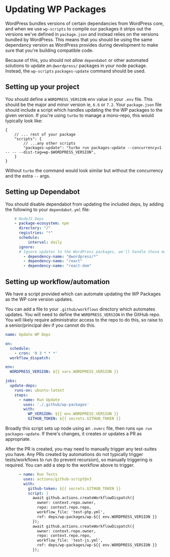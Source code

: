 # Updating WP Packages

WordPress bundles versions of certain dependancies from WordPress core, and when we use `wp-scripts` to compile our packages it strips out the versions we've defined in `package.json` and instead relies on the versions bundled by WordPress. This means that you should be using the same dependancy version as WordPress provides during development to make sure that you're building compatible code. 

Because of this, you should not allow `dependabot` or other automated solutions to update an `@wordpress/` packages in your node package. Instead, the `wp-scripts` `packages-update` command should be used. 

## Setting up your project

You should define a `WORDPRESS_VERSION` env value in your `.env` file. This should be the major and minor version ie, `6.6` or `7.2`. 
Your `package.json` file should include a script which handles updating the the WP packages to the given version. If you're using
`turbo` to manage a mono-repo, this would typically look like: 
```jsonc package.json
{
    // ... rest of your package
    "scripts": {
        // ...any other scripts
        "packages-update": "turbo run packages-update --concurrency=1 -- -- --dist-tag=wp-$WORDPRESS_VERSION",
    }
}
```

Without `turbo` the command would look similar but without the concurrency and the extra `--` args. 

## Setting up Dependabot

You should disable dependabot from updating the included deps, by adding the following to your `dependabot.yml` file: 
```yml
    # NodeJS Deps
    - package-ecosystem: npm
      directory: "/"
      registries: "*"
      schedule:
          interval: daily
      ignore:
      # Ignore updates to the WordPress packages, we'll handle those manually.
        - dependency-name: "@wordpress/*"
        - dependency-name: "react"
        - dependency-name: "react-dom"
```

## Setting up workflow/automation

We have a script provided which can automate updating the WP Packages as the WP core version updates. 

You can add a file to your `.github/workflows` directory which automates updates. You will need to define the `WORDPRESS_VERSION` in the GitHub repo. You will likely require administrator access to the repo to do this, so raise to a senior/principal dev if you cannot do this. 

```yml
name: Update WP Deps

on:
  schedule:
    - cron: '0 3 * * *'
  workflow_dispatch:

env: 
  WORDPRESS_VERSION: ${{ vars.WORDPRESS_VERSION }}

jobs:
  update-deps:
    runs-on: ubuntu-latest
    steps:
      - name: Run Update
        uses: './.github/wp-packages'
        with:
          WP_VERSION: ${{ env.WORDPRESS_VERSION }}
          GITHUB_TOKEN: ${{ secrets.GITHUB_TOKEN }}        
```

Broadly this script sets up node using an `.nvmrc` file, then runs `npm run packages-update`. If there's changes, it creates or updates a PR as appropriate. 

After the PR is created, you may need to manually trigger any test-suites you have. Any PRs created by automations do not typically trigger tests/workflows to run (to prevent recursion), so manually triggering is required. You can add a step to the workflow above to trigger. 
```yml
      - name: Run Tests
        uses: actions/github-script@v3
        with:
          github-token: ${{ secrets.GITHUB_TOKEN }}
          script: |
            await github.actions.createWorkflowDispatch({
              owner: context.repo.owner,
              repo: context.repo.repo,
              workflow_file: 'test-php.yml',
              ref: deps/wp-packages/wp-${{ env.WORDPRESS_VERSION }}
            });
            await github.actions.createWorkflowDispatch({
              owner: context.repo.owner,
              repo: context.repo.repo,
              workflow_file: 'test-js.yml',
              ref: deps/wp-packages/wp-${{ env.WORDPRESS_VERSION }}
            });
```
